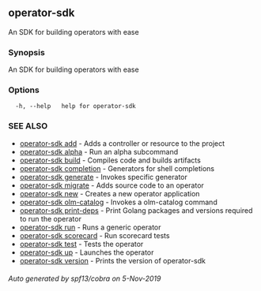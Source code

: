 ## operator-sdk

An SDK for building operators with ease

### Synopsis

An SDK for building operators with ease

### Options

```
  -h, --help   help for operator-sdk
```

### SEE ALSO

* [operator-sdk add](operator-sdk_add.md)	 - Adds a controller or resource to the project
* [operator-sdk alpha](operator-sdk_alpha.md)	 - Run an alpha subcommand
* [operator-sdk build](operator-sdk_build.md)	 - Compiles code and builds artifacts
* [operator-sdk completion](operator-sdk_completion.md)	 - Generators for shell completions
* [operator-sdk generate](operator-sdk_generate.md)	 - Invokes specific generator
* [operator-sdk migrate](operator-sdk_migrate.md)	 - Adds source code to an operator
* [operator-sdk new](operator-sdk_new.md)	 - Creates a new operator application
* [operator-sdk olm-catalog](operator-sdk_olm-catalog.md)	 - Invokes a olm-catalog command
* [operator-sdk print-deps](operator-sdk_print-deps.md)	 - Print Golang packages and versions required to run the operator
* [operator-sdk run](operator-sdk_run.md)	 - Runs a generic operator
* [operator-sdk scorecard](operator-sdk_scorecard.md)	 - Run scorecard tests
* [operator-sdk test](operator-sdk_test.md)	 - Tests the operator
* [operator-sdk up](operator-sdk_up.md)	 - Launches the operator
* [operator-sdk version](operator-sdk_version.md)	 - Prints the version of operator-sdk

###### Auto generated by spf13/cobra on 5-Nov-2019
